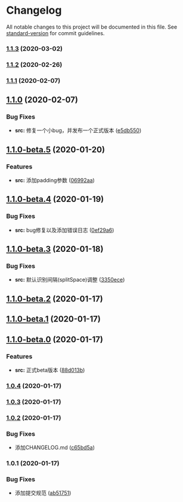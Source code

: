 # Changelog

All notable changes to this project will be documented in this file. See [standard-version](https://github.com/conventional-changelog/standard-version) for commit guidelines.

### [1.1.3](https://github.com/porky-prince/psd2bmf/compare/v1.1.2...v1.1.3) (2020-03-02)

### [1.1.2](https://github.com/porky-prince/psd2bmf/compare/v1.1.1...v1.1.2) (2020-02-26)

### [1.1.1](https://github.com/porky-prince/psd2bmf/compare/v1.1.0...v1.1.1) (2020-02-07)

## [1.1.0](https://github.com/porky-prince/psd2bmf/compare/v1.1.0-beta.5...v1.1.0) (2020-02-07)


### Bug Fixes

* **src:** 修复一个小bug，并发布一个正式版本 ([e5db550](https://github.com/porky-prince/psd2bmf/commit/e5db550907a5fab9bbf23ef8fdd25fd9fde34d93))

## [1.1.0-beta.5](https://github.com/porky-prince/psd2bmf/compare/v1.1.0-beta.4...v1.1.0-beta.5) (2020-01-20)


### Features

* **src:** 添加padding参数 ([06992aa](https://github.com/porky-prince/psd2bmf/commit/06992aae390e4a5f079607484d5105502f9c1b19))

## [1.1.0-beta.4](https://github.com/porky-prince/psd2bmf/compare/v1.1.0-beta.3...v1.1.0-beta.4) (2020-01-19)


### Bug Fixes

* **src:** bug修复以及添加错误日志 ([0ef29a6](https://github.com/porky-prince/psd2bmf/commit/0ef29a67205801bc8beeca547eb8f003e538814b))

## [1.1.0-beta.3](https://github.com/porky-prince/psd2bmf/compare/v1.1.0-beta.2...v1.1.0-beta.3) (2020-01-18)


### Bug Fixes

* **src:** 默认识别间隔(splitSpace)调整 ([3350ece](https://github.com/porky-prince/psd2bmf/commit/3350ecee50d99f99ea55fa3a4291ee567e81b862))

## [1.1.0-beta.2](https://github.com/porky-prince/psd2bmf/compare/v1.1.0-beta.1...v1.1.0-beta.2) (2020-01-17)

## [1.1.0-beta.1](https://github.com/porky-prince/psd2bmf/compare/v1.1.0-beta.0...v1.1.0-beta.1) (2020-01-17)

## [1.1.0-beta.0](https://github.com/porky-prince/psd2bmf/compare/v1.0.4...v1.1.0-beta.0) (2020-01-17)


### Features

* **src:** 正式beta版本 ([88d013b](https://github.com/porky-prince/psd2bmf/commit/88d013bc8bba09ed6798aece214919e835f59638))

### [1.0.4](https://github.com/porky-prince/psd2bmf/compare/v1.0.3...v1.0.4) (2020-01-17)

### [1.0.3](https://github.com/porky-prince/psd2bmf/compare/v1.0.2...v1.0.3) (2020-01-17)

### [1.0.2](https://github.com/porky-prince/psd2bmf/compare/v1.0.1...v1.0.2) (2020-01-17)


### Bug Fixes

* 添加CHANGELOG.md ([c65bd5a](https://github.com/porky-prince/psd2bmf/commit/c65bd5a513a643968241b10f645b224737ceda9c))

### 1.0.1 (2020-01-17)


### Bug Fixes

* 添加提交规范 ([ab51751](https://github.com/porky-prince/psd2bmf/commit/ab51751fa7b8cd1cbfeeb97f614cfefccc5b6521))

